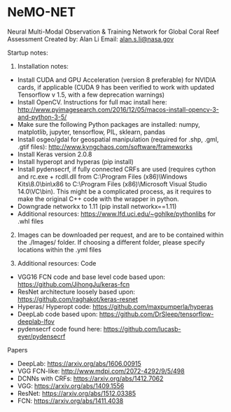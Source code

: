 # NeMO-NET
Neural Multi-Modal Observation & Training Network for Global Coral Reef Assessment
Created by: Alan Li
Email: alan.s.li@nasa.gov

Startup notes:
1) Installation notes:
  - Install CUDA and GPU Acceleration (version 8 preferable) for NVIDIA cards, if applicable (CUDA 9 has been verified to work with updated Tensorflow v 1.5, with a few deprecation warnings)
  - Install OpenCV. Instructions for full mac install here: http://www.pyimagesearch.com/2016/12/05/macos-install-opencv-3-and-python-3-5/
  - Make sure the following Python packages are installed: numpy, matplotlib, jupyter, tensorflow, PIL, sklearn, pandas
  - Install osgeo/gdal for geospatial manipulation (required for .shp, .gml, .gtif files): http://www.kyngchaos.com/software/frameworks
  - Install Keras version 2.0.8
  - Install hyperopt and hyperas (pip install)
  - Install pydensecrf, if fully connected CRFs are used (requires cython and rc.exe + rcdll.dll from C:\Program Files (x86)\Windows Kits\8.0\bin\x86 to C:\Program Files (x86)\Microsoft Visual Studio 14.0\VC\bin). This might be a complicated process, as it requires to make the original C++ code with the wrapper in python.
  - Downgrade networkx to 1.11 (pip install networkx==1.11)
  - Additional resources: https://www.lfd.uci.edu/~gohlke/pythonlibs for .whl files

2) Images can be downloaded per request, and are to be contained within the ./Images/ folder. If choosing a different folder, please specify locations within the .yml files

3) Additional resources:
Code
  - VGG16 FCN code and base level code based upon: https://github.com/JihongJu/keras-fcn
  - ResNet architecture loosely based upon: https://github.com/raghakot/keras-resnet
  - Hyperas/ Hyperopt code: https://github.com/maxpumperla/hyperas
  - DeepLab code based upon: https://github.com/DrSleep/tensorflow-deeplab-lfov
  - pydensecrf code found here: https://github.com/lucasb-eyer/pydensecrf

 Papers
  - DeepLab: https://arxiv.org/abs/1606.00915
  - VGG FCN-like: http://www.mdpi.com/2072-4292/9/5/498
  - DCNNs with CRFs: https://arxiv.org/abs/1412.7062
  - VGG: https://arxiv.org/abs/1409.1556
  - ResNet: https://arxiv.org/abs/1512.03385
  - FCN: https://arxiv.org/abs/1411.4038
